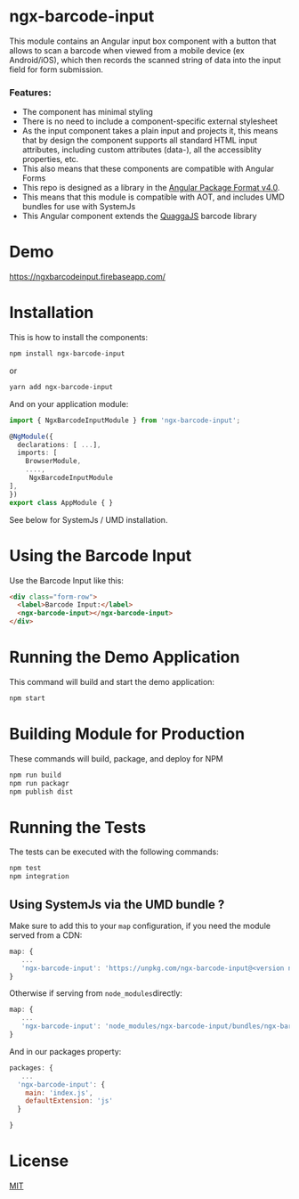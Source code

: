 # ngx-barcode-input

This module contains an Angular input box component with a button that allows to scan a barcode when viewed from a mobile device (ex Android/iOS), which then records the scanned string of data into the input field for form submission.

### Features:

- The component has minimal styling
- There is no need to include a component-specific external stylesheet
- As the input component takes a plain input and projects it, this means that by design the component supports all standard HTML input attributes, including custom attributes (data-), all the accessiblity properties, etc.
- This also means that these components are compatible with Angular Forms 
- This repo is designed as a library in the [Angular Package Format v4.0](https://docs.google.com/document/d/1CZC2rcpxffTDfRDs6p1cfbmKNLA6x5O-NtkJglDaBVs/edit#heading=h.k0mh3o8u5hx).
- This means that this module is compatible with AOT, and includes UMD bundles for use with SystemJs
- This Angular component extends the [QuaggaJS](https://serratus.github.io/quaggaJS/) barcode library

# Demo

https://ngxbarcodeinput.firebaseapp.com/

# Installation

This is how to install the components:

```bash
npm install ngx-barcode-input
```

or 

```bash
yarn add ngx-barcode-input
```


And on your application module:

```ts
import { NgxBarcodeInputModule } from 'ngx-barcode-input';

@NgModule({
  declarations: [ ...],
  imports: [
    BrowserModule,
    ....,
     NgxBarcodeInputModule
],
})
export class AppModule { }
```

See below for SystemJs / UMD installation.

# Using the Barcode Input

Use the Barcode Input like this:

```html
<div class="form-row">
  <label>Barcode Input:</label>
  <ngx-barcode-input></ngx-barcode-input>
</div>
```

        
# Running the Demo Application
This command will build and start the demo application:

```bash
npm start
```

# Building Module for Production
These commands will build, package, and deploy for NPM

```bash
npm run build
npm run packagr
npm publish dist
```

# Running the Tests 

The tests can be executed with the following commands:

```bash
npm test
npm integration
```

## Using SystemJs via the UMD bundle ?

Make sure to add this to your `map` configuration, if you need the module served from a CDN:

```javascript
map: {
   ...
   'ngx-barcode-input': 'https://unpkg.com/ngx-barcode-input@<version number>/ngx-barcode-input.umd.min.js'
}
```

Otherwise if serving from `node_modules`directly:

```javascript
map: {
   ...
   'ngx-barcode-input': 'node_modules/ngx-barcode-input/bundles/ngx-barcode-input.umd.min.js'
}
```

And in our packages property:

```javascript
packages: {
   ...
  'ngx-barcode-input': {
    main: 'index.js',
    defaultExtension: 'js'
  }

}
```


# License 

[MIT](https://opensource.org/licenses/MIT)
